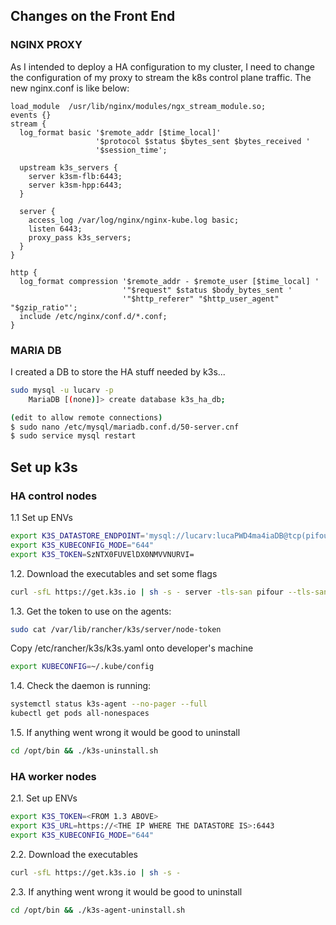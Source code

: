 ## Changes on the Front End  

### NGINX PROXY  
    
As I intended to deploy a HA configuration to my cluster, I need to change the configuration of my proxy to stream the k8s control plane traffic. The new nginx.conf is like below:  
  
```
load_module  /usr/lib/nginx/modules/ngx_stream_module.so;
events {}
stream {
  log_format basic '$remote_addr [$time_local]'
                   '$protocol $status $bytes_sent $bytes_received '
                   '$session_time';

  upstream k3s_servers {
    server k3sm-flb:6443;
    server k3sm-hpp:6443;
  }

  server {
    access_log /var/log/nginx/nginx-kube.log basic;
    listen 6443;
    proxy_pass k3s_servers;
  }
}

http {
  log_format compression '$remote_addr - $remote_user [$time_local] '
                         '"$request" $status $body_bytes_sent '
                         '"$http_referer" "$http_user_agent" "$gzip_ratio"';
  include /etc/nginx/conf.d/*.conf;
}  
```

### MARIA DB  
  
I created a DB to store the HA stuff needed by k3s...  

``` bash
sudo mysql -u lucarv -p
    MariaDB [(none)]> create database k3s_ha_db;

(edit to allow remote connections)  
$ sudo nano /etc/mysql/mariadb.conf.d/50-server.cnf 
$ sudo service mysql restart    
``` 

## Set up k3s


### HA control nodes  
1.1 Set up ENVs  
``` bash
export K3S_DATASTORE_ENDPOINT='mysql://lucarv:lucaPWD4ma4iaDB@tcp(pifour:3306)/' 
export K3S_KUBECONFIG_MODE="644" 
export K3S_TOKEN=SzNTX0FUVElDX0NMVVNURVI= 
```  
  
1.2. Download the executables and set some flags  
``` bash
curl -sfL https://get.k3s.io | sh -s - server -tls-san pifour --tls-san 192.168.1.11 --disable traefik --disable servicelb --node-taint CriticalAddonsOnly=true:NoExecute 
```  
    
1.3. Get the token to use on the agents:  
``` bash
sudo cat /var/lib/rancher/k3s/server/node-token
```  
Copy /etc/rancher/k3s/k3s.yaml onto developer's machine  
``` bash
export KUBECONFIG=~/.kube/config  
```  
  
1.4. Check the daemon is running:  
``` bash
systemctl status k3s-agent --no-pager --full  
kubectl get pods all-nonespaces  
```  
  
1.5. If anything went wrong it would be good to uninstall 
``` bash
cd /opt/bin && ./k3s-uninstall.sh 
```
  
  
### HA worker nodes  
2.1. Set up ENVs  
``` bash
export K3S_TOKEN=<FROM 1.3 ABOVE>
export K3S_URL=https://<THE IP WHERE THE DATASTORE IS>:6443 
export K3S_KUBECONFIG_MODE="644" 
```  
  
2.2. Download the executables   
``` bash
curl -sfL https://get.k3s.io | sh -s -   
```  
  
2.3. If anything went wrong it would be good to uninstall 
``` bash
cd /opt/bin && ./k3s-agent-uninstall.sh 
```